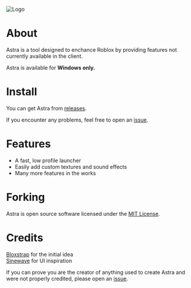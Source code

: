 ![Logo](https://github.com/user-attachments/assets/1ebee399-1192-4062-8823-55e7cd60c2e7)


# About

Astra is a tool designed to enchance Roblox by providing features not currently available in the client.

Astra is available for **Windows only.**

# Install

You can get Astra from [releases](https://github.com/itstheguy4873/Astra/releases).

If you encounter any problems, feel free to open an [issue](https://github.com/itstheguy4873/Astra/issues).

# Features

* A fast, low profile launcher
* Easily add custom textures and sound effects
* Many more features in the works

# Forking

Astra is open source software licensed under the [MIT License](https://github.com/itstheguy4873/Astra/blob/main/LICENSE).

# Credits

[Bloxstrap](https://github.com/bloxstraplabs/bloxstrap/) for the initial idea  
[Sinewave](https://github.com/Mediccc/Sinewave) for UI inspiration

If you can prove you are the creator of anything used to create Astra and were not properly credited, please open an [issue](https://github.com/itstheguy4873/Astra/issues).

